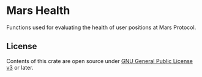 # Mars Health

Functions used for evaluating the health of user positions at Mars Protocol.

## License

Contents of this crate are open source under [GNU General Public License v3](../../LICENSE) or later.
